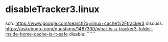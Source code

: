 # disableTracker3.linux
sch: https://www.google.com/search?q=linux+cache%2Ftracker3 discuss: https://askubuntu.com/questions/1487330/what-is-a-tracker3-folder-inside-home-cache-is-it-safe disable: ``````
